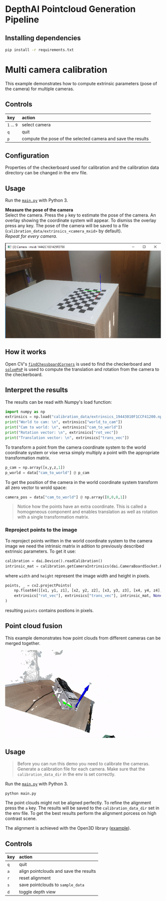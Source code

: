 # DepthAI Pointcloud Generation Pipeline
## Installing dependencies

```bash
pip install -r requirements.txt
```

# Multi camera calibration
This example demonstrates how to compute extrinsic parameters (pose of the camera) for multiple cameras.


## Controls
| key 			| action
| :---			| :---			|
| `1` ... `9` 	| select camera |
| `q`			| quit 			|
| `p`			| compute the pose of the selected camera and save the results |

## Configuration
Properties of the checkerboard used for calibration and the calibration data directory can be changed in the env file.

## Usage
Run the [`main.py`](main.py) with Python 3.

__Measure the pose of the camera__ \
Select the camera. Press the `p` key to estimate the pose of the camera. An overlay showing the coordinate system will appear. To dismiss the overlay press any key. The pose of the camera will be saved to a file (`calibration_data/extrinsics_<camera_mxid>` by default). \
_Repeat for every camera_. 

![pose estimation](img/pose.png)

## How it works
Open CV's [`findChessboardCorners`](https://docs.opencv.org/4.x/d9/d0c/group__calib3d.html#ga93efa9b0aa890de240ca32b11253dd4a) is used to find the checkerboard and [`solvePnP`](https://docs.opencv.org/4.x/d9/d0c/group__calib3d.html#ga549c2075fac14829ff4a58bc931c033d) is used to compute the translation and rotation  from the camera to the checkerboard.



## Interpret the results

The results can be read with Numpy's load function:
```python
import numpy as np
extrinsics = np.load("calibration_data/extrinsics_19443010F1CCF41200.npz")
print("World to cam: \n", extrinsics["world_to_cam"])
print("Cam to world: \n", extrinsics["cam_to_world"])
print("Rotation vector: \n", extrinsics["rot_vec"])
print("Translation vector: \n", extrinsics["trans_vec"])
```

To transform a point from the camera coordinate system to the world coordinate system or vise versa simply multiply a point with the appropriate transformation matrix.
```python
p_cam = np.array([x,y,z,1])
p_world = data["cam_to_world"] @ p_cam
```

To get the position of the camera in the world coordinate system transform all zero vector to wrold space:
```python
camera_pos = data["cam_to_world"] @ np.array([0,0,0,1])
```

> Notice how the points have an extra coordinate. This is called a homogeneous component and enables translation as well as rotation with a single transformation matrix.

### Reproject points to the image
To reproject points written in the world coordinate system to the camera image we need the intrinsic matrix in adition to previously described extrinsic parameters. To get it use:
```python
calibration = dai.Device().readCalibration()
intrinsic_mat = calibration.getCameraIntrinsics(dai.CameraBoardSocket.RGB, width, height)
```
where `width` and `height` represent the image width and height in pixels.
```python
points, _ = cv2.projectPoints(
	np.float64([[x1, y1, z1], [x2, y2, z2], [x3, y3, z3], [x4, y4, z4], ...]), 
	extrinsics["rot_vec"], extrinsics["trans_vec"], intrinsic_mat, None
)
```
resulting `points` contains postions in pixels.



## Point cloud fusion
This example demonstrates how point clouds from different cameras can be merged together.

![demo](img/demo.gif)

## Usage
> Before you can run this demo you need to calibrate the cameras. Generate a calibration file for each camera. Make sure that the `calibration_data_dir` in the env is set correctly.

Run the [`main.py`](main.py) with Python 3.
```
python main.py
```

The point clouds might not be aligned perfectly. To refine the alignment press the `a` key. The results will be saved to the `calibration_data_dir` set in the env file. To get the best results perform the alignment porcess on high contrast scene.

The alignment is achieved with the Open3D library ([example](http://www.open3d.org/docs/latest/python_example/pipelines/index.html#colored-icp-registration-py)).

## Controls
| key 			| action
| :---			| :---			|
| `q`			| quit 			|
| `a`			| align pointclouds and save the results |
| `r`			| reset alignment |
| `s`			| save pointclouds to `sample_data` |
| `d`			| toggle depth view |

